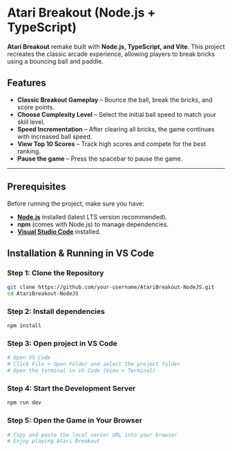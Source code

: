 # Atari Breakout (Node.js + TypeScript)

**Atari Breakout** remake built with **Node.js, TypeScript, and Vite**. This project recreates the classic arcade experience, allowing players to break bricks using a bouncing ball and paddle.

## Features

- **Classic Breakout Gameplay** – Bounce the ball, break the bricks, and score points.  
- **Choose Complexity Level** – Select the initial ball speed to match your skill level.  
- **Speed Incrementation** – After clearing all bricks, the game continues with increased ball speed.  
- **View Top 10 Scores** – Track high scores and compete for the best ranking.
- **Pause the game** – Press the spacebar to pause the game.  

---

## Prerequisites
Before running the project, make sure you have:

- **[Node.js](https://nodejs.org/)** installed (latest LTS version recommended).
- **npm** (comes with Node.js) to manage dependencies.
- **[Visual Studio Code](https://code.visualstudio.com/)** installed.

## Installation & Running in VS Code

### Step 1: Clone the Repository
```sh
git clone https://github.com/your-username/AtariBreakout-NodeJS.git
cd AtariBreakout-NodeJS
```

### Step 2: Install dependencies
```sh
npm install
```

### Step 3: Open project in VS Code
```sh
# Open VS Code
# Click File > Open Folder and select the project folder
# Open the terminal in VS Code (View > Terminal)
```

### Step 4: Start the Development Server
```sh
npm run dev
```

### Step 5: Open the Game in Your Browser
```sh
# Copy and paste the local server URL into your browser
# Enjoy playing Atari Breakout
```
